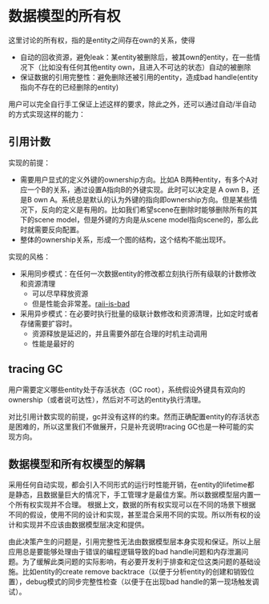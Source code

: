 # 数据模型的所有权

这里讨论的所有权，指的是entity之间存在own的关系，使得

- 自动的回收资源，避免leak：某entity被删除后，被其own的entity，在一些情况下（比如没有任何其他entity own，且进入不可达的状态）自动的被删除
- 保证数据的引用完整性：避免删除还被引用的entity，造成bad handle(entity指向不存在的已经删除的entity)

用户可以完全自行手工保证上述这样的要求，除此之外，还可以通过自动/半自动的方式实现这样的能力：

## 引用计数

实现的前提：

- 需要用户显式的定义外键的ownership方向。比如A B两种entity，有多个A对应一个B的关系，通过设置A指向B的外键实现。此时可以决定是 A own B，还是B own A。系统总是默认的认为外键的指向即ownership方向。但是某些情况下，反向的定义是有用的。比如我们希望scene在删除时能够删除所有的其下的scene model，但是外键的方向是从scene model指向scene的，那么此时就需要反向配置。
- 整体的ownership关系，形成一个图的结构，这个结构不能出现环。

实现的风格：

- 采用同步模式：在任何一次数据entity的修改都立刻执行所有级联的计数修改和资源清理
  - 可以尽早释放资源
  - 但是性能会非常差。[raii-is-bad](../../general-practice/raii-is-bad.md)
- 采用异步模式：在必要时执行批量的级联计数修改和资源清理，比如定时或者存储需要扩容时。
  - 资源释放是延迟的，并且需要外部在合理的时机主动调用
  - 性能是最好的

## tracing GC

用户需要定义哪些entity处于存活状态（GC root），系统假设外键具有双向的ownership（或者说可达性），然后对不可达的entity执行清理。

对比引用计数实现的前提，gc并没有这样的约束。然而正确配置entity的存活状态是困难的，所以这里我们不做展开，只是补充说明tracing GC也是一种可能的实现方向。

## 数据模型和所有权模型的解耦

采用任何自动实现，都会引入不同形式的运行时性能开销，在entity的lifetime都是静态，且数据量巨大的情况下，手工管理才是最佳方案。所以数据模型层内置一个所有权实现并不合理。
根据上文，数据的所有权实现可以在不同的场景下根据不同的假设，使用不同的设计和实现，甚至混合采用不同的实现。所以所有权的设计和实现并不应该由数据模型层决定和提供。

由此决策产生的问题是，引用完整性无法由数据模型层本身实现和保证。所以上层应用总是要能够处理由于错误的编程逻辑导致的bad handle问题和内存泄漏问题。为了缓解此类问题的实际影响，有必要开发利于排查和定位这类问题的基础设施。比如entity的create remove backtrace（以便于分析entity的创建和销毁位置），debug模式的同步完整性检查（以便于在出现bad handle的第一现场触发调试）。
